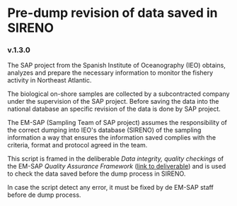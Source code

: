 # Pre-dump revision of data saved in SIRENO

### v.1.3.0

The SAP project from the Spanish Institute of Oceanography (IEO) obtains, analyzes and prepare the necessary information to monitor the fishery activity in Northeast Atlantic.

The biological on-shore samples are collected by a subcontracted company under the supervision of the SAP project. Before saving the data into the national database an specific revision of the data is done by SAP project.

The EM-SAP (Sampling Team of SAP project) assumes the responsibility of the correct dumping into IEO's database (SIRENO) of the sampling information a way that ensures the information saved complies with the criteria, format and protocol agreed in the team.

This script is framed in the deliberable _Data integrity, quality checkings_ of the EM-SAP _Quality Assurance Framework_ ([link to deliverable](http://www.proyectosap.es/index.php/documentacion-publica/send/323-quality-assurance-framework/2092-qaf-emsap-dataintegrityqualitycheckings-v1-0-0-may2019)) and is used to check the data saved before the dump process in SIRENO.

In case the script detect any error, it must be fixed by de EM-SAP staff before de dump process.
